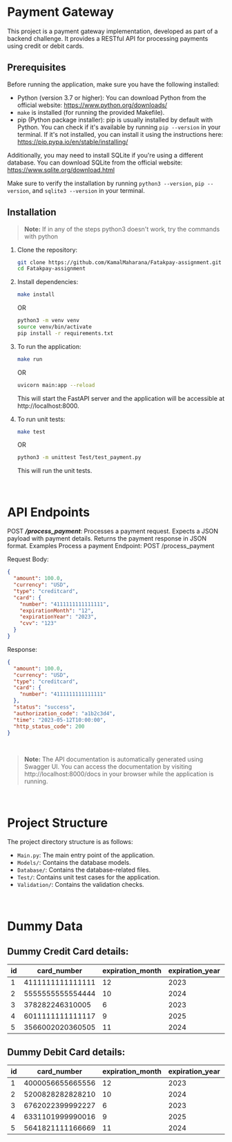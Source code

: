 # Payment Gateway

This project is a payment gateway implementation, developed as part of a backend challenge. It provides a RESTful API for processing payments using credit or debit cards.

## Prerequisites

Before running the application, make sure you have the following installed:

- Python (version 3.7 or higher): You can download Python from the official website: https://www.python.org/downloads/
- `make` is installed (for running the provided Makefile).
- pip (Python package installer): pip is usually installed by default with Python. You can check if it's available by running `pip --version` in your terminal. If it's not installed, you can install it using the instructions here: https://pip.pypa.io/en/stable/installing/

Additionally, you may need to install SQLite if you're using a different database. You can download SQLite from the official website: https://www.sqlite.org/download.html

Make sure to verify the installation by running `python3 --version`, `pip --version`, and `sqlite3 --version` in your terminal.


## Installation
> **Note:** If in any of the steps python3 doesn't work, try the commands with python

1. Clone the repository:

   ```bash
   git clone https://github.com/KamalMaharana/Fatakpay-assignment.git
   cd Fatakpay-assignment
   ```

2. Install dependencies:
    ```bash
    make install
    ```
    OR
    ```bash
    python3 -m venv venv
	source venv/bin/activate
    pip install -r requirements.txt
    ```

3. To run the application:
    ```bash
    make run
    ```
    OR
    ```bash
    uvicorn main:app --reload
    ```
    This will start the FastAPI server and the application will be accessible at http://localhost:8000.

4. To run unit tests:
    ```bash
    make test
    ```
    OR 
    ```bash
    python3 -m unittest Test/test_payment.py
    ```
    This will run the unit tests.

<br>

# API Endpoints
POST ***/process_payment***: Processes a payment request. Expects a JSON payload with payment details. Returns the payment response in JSON format.
Examples
Process a payment
Endpoint: POST /process_payment

Request Body:
```json
{
  "amount": 100.0,
  "currency": "USD",
  "type": "creditcard",
  "card": {
    "number": "4111111111111111",
    "expirationMonth": "12",
    "expirationYear": "2023",
    "cvv": "123"
  }
}
```

Response:
```json
{
  "amount": 100.0,
  "currency": "USD",
  "type": "creditcard",
  "card": {
    "number": "4111111111111111"
  },
  "status": "success",
  "authorization_code": "a1b2c3d4",
  "time": "2023-05-12T10:00:00",
  "http_status_code": 200
}
```
<br>

> **Note:** The API documentation is automatically generated using Swagger UI. You can access the documentation by visiting http://localhost:8000/docs in your browser while the application is running.

<br>

# Project Structure
The project directory structure is as follows:

- `Main.py`: The main entry point of the application.
- `Models/`: Contains the database models.
- `Database/`: Contains the database-related files.
- `Test/`: Contains unit test cases for the application.
- `Validation/`: Contains the validation checks.

<br>

# Dummy Data
## Dummy Credit Card details:
|id|card_number|expiration_month|expiration_year|cvv|balance|
|--|-----------|----------------|---------------|---|-------|
|1|4111111111111111|12|2023|123|600.0|
|2|5555555555554444|10|2024|456|500.0|
|3|378282246310005|6|2023|789|1500.0|
|4|6011111111111117|9|2025|321|2000.0|
|5|3566002020360505|11|2024|654|800.0|


## Dummy Debit Card details:
|id|card_number|expiration_month|expiration_year|cvv|balance|
|--|-----------|----------------|---------------|---|-------|
|1|4000056655665556|12|2023|123|700.0|
|2|5200828282828210|10|2024|456|1500.0|
|3|6762022399992227|6|2023|789|3000.0|
|4|6331101999990016|9|2025|321|1000.0|
|5|5641821111166669|11|2024|654|2500.0|

